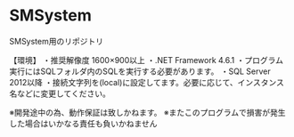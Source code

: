 ﻿# SMSystem
SMSystem用のリポジトリ

【環境】
・推奨解像度 1600×900以上
・.NET Framework 4.6.1
・プログラム実行にはSQLフォルダ内のSQLを実行する必要があります。
・SQL Server 2012以降
・接続文字列を(local)に設定してます。必要に応じて、インスタンス名などに変更してください。

※開発途中の為、動作保証は致しかねます。
※またこのプログラムで損害が発生した場合はいかなる責任も負いかねません


